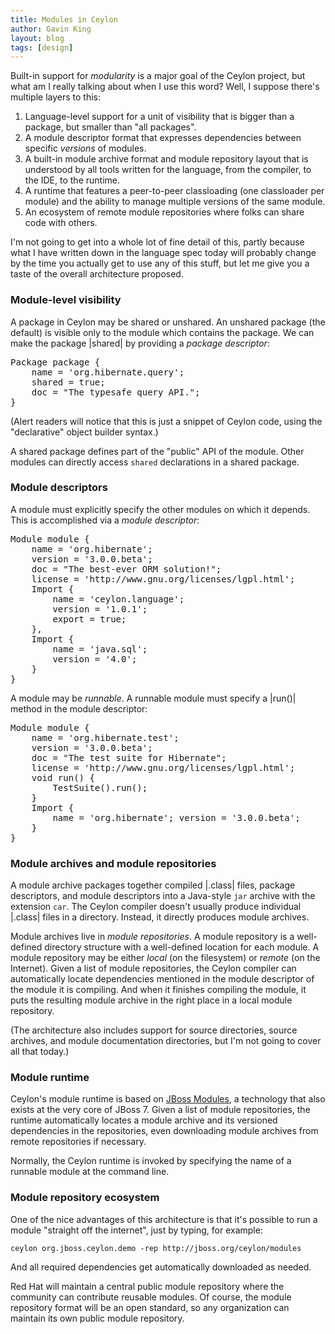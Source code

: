 ```yaml
---
title: Modules in Ceylon
author: Gavin King
layout: blog
tags: [design]
---
```

Built-in support for *modularity* is a major goal of the Ceylon project, but what am I really 
talking about when I use this word? Well, I suppose there's multiple layers to this:

1. Language-level support for a unit of visibility that is bigger than a package, but smaller 
   than "all packages".
1. A module descriptor format that expresses dependencies between specific 
   *versions* of modules.
1. A built-in module archive format and module repository layout that is understood by all 
   tools written for the language, from the compiler, to the IDE, to the runtime.
1. A runtime that features a peer-to-peer classloading (one classloader per module) and the 
   ability to manage multiple versions of the same module.
1. An ecosystem of remote module repositories where folks can share code with others.

I'm not going to get into a whole lot of fine detail of this, partly because what I have written 
down in the language spec today will probably change by the time you actually get to use any of 
this stuff, but let me give you a taste of the overall architecture proposed.

### Module-level visibility

A package in Ceylon may be shared or unshared. An unshared package (the default) is visible 
only to the module which contains the package. We can make the package |shared| by providing 
a *package descriptor*:

<pre class="brush:ceylon">
Package package { 
    name = 'org.hibernate.query'; 
    shared = true; 
    doc = "The typesafe query API."; 
}
</pre>

(Alert readers will notice that this is just a snippet of Ceylon code, using the "declarative" 
object builder syntax.)

A shared package defines part of the "public" API of the module. Other modules can directly 
access `shared` declarations in a shared package.

### Module descriptors

A module must explicitly specify the other modules on which it depends. This is accomplished 
via a *module descriptor*:

<pre class="brush:ceylon">
Module module { 
    name = 'org.hibernate'; 
    version = '3.0.0.beta'; 
    doc = "The best-ever ORM solution!"; 
    license = 'http://www.gnu.org/licenses/lgpl.html'; 
    Import {
        name = 'ceylon.language'; 
        version = '1.0.1'; 
        export = true;
    }, 
    Import {
        name = 'java.sql'; 
        version = '4.0';
    }
}
</pre>

A module may be *runnable*. A runnable module must specify a |run()| method in the module descriptor:

<pre class="brush:ceylon">
Module module { 
    name = 'org.hibernate.test'; 
    version = '3.0.0.beta'; 
    doc = "The test suite for Hibernate";
    license = 'http://www.gnu.org/licenses/lgpl.html'; 
    void run() {
        TestSuite().run();
    } 
    Import {
        name = 'org.hibernate'; version = '3.0.0.beta';
    }
}
</pre>

### Module archives and module repositories

A module archive packages together compiled |.class| files, package descriptors, and module 
descriptors into a Java-style `jar` archive with the extension `car`. The Ceylon compiler 
doesn't usually produce individual |.class| files in a directory. Instead, it directly produces 
module archives.

Module archives live in *module repositories*. A module repository is a well-defined directory 
structure with a well-defined location for each module. A module repository may be either *local* 
(on the filesystem) or *remote* (on the Internet). Given a list of module repositories, 
the Ceylon compiler can automatically locate dependencies mentioned in the module descriptor of 
the module it is compiling. And when it finishes compiling the module, it puts the resulting module 
archive in the right place in a local module repository.

(The architecture also includes support for source directories, source archives, and module 
documentation directories, but I'm not going to cover all that today.)

### Module runtime

Ceylon's module runtime is based on [JBoss Modules](http://in.relation.to/Bloggers/ModularizedJavaWithJBossModules), 
a technology that also exists at the very core of JBoss 7. Given a list of module repositories, 
the runtime automatically locates a module archive and its versioned dependencies in the repositories, 
even downloading module archives from remote repositories if necessary.

Normally, the Ceylon runtime is invoked by specifying the name of a runnable module at the command line.

### Module repository ecosystem

One of the nice advantages of this architecture is that it's possible to run a module 
"straight off the internet", just by typing, for example:

    ceylon org.jboss.ceylon.demo -rep http://jboss.org/ceylon/modules

And all required dependencies get automatically downloaded as needed.

Red Hat will maintain a central public module repository where the community can contribute 
reusable modules. Of course, the module repository format will be an open standard, so any 
organization can maintain its own public module repository.
